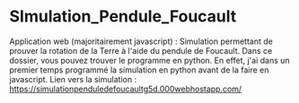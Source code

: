 # SImulation_Pendule_Foucault
Application web (majoritairement javascript) : Simulation permettant de prouver la rotation de la Terre à l'aide du pendule de Foucault. Dans ce dossier, vous pouvez trouver le programme en python. En effet, j'ai dans un premier temps programmé la simulation en python avant de la faire en javascript.
Lien vers la simulation : https://simulationpenduledefoucaultg5d.000webhostapp.com/

